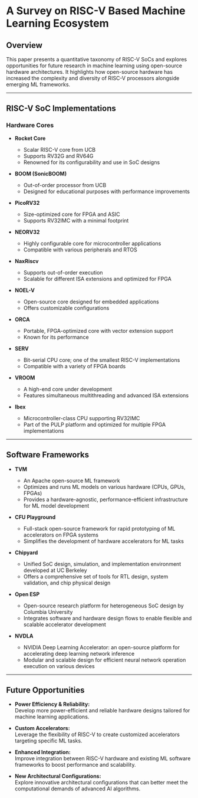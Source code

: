 # A Survey on RISC-V Based Machine Learning Ecosystem

## Overview

This paper presents a quantitative taxonomy of RISC-V SoCs and explores opportunities for future research in machine learning using open-source hardware architectures. It highlights how open-source hardware has increased the complexity and diversity of RISC-V processors alongside emerging ML frameworks.

---

## RISC-V SoC Implementations

### Hardware Cores

- **Rocket Core**
  - Scalar RISC-V core from UCB
  - Supports RV32G and RV64G
  - Renowned for its configurability and use in SoC designs

- **BOOM (SonicBOOM)**
  - Out-of-order processor from UCB
  - Designed for educational purposes with performance improvements

- **PicoRV32**
  - Size-optimized core for FPGA and ASIC
  - Supports RV32IMC with a minimal footprint

- **NEORV32**
  - Highly configurable core for microcontroller applications
  - Compatible with various peripherals and RTOS

- **NaxRiscv**
  - Supports out-of-order execution
  - Scalable for different ISA extensions and optimized for FPGA

- **NOEL-V**
  - Open-source core designed for embedded applications
  - Offers customizable configurations

- **ORCA**
  - Portable, FPGA-optimized core with vector extension support
  - Known for its performance

- **SERV**
  - Bit-serial CPU core; one of the smallest RISC-V implementations
  - Compatible with a variety of FPGA boards

- **VROOM**
  - A high-end core under development
  - Features simultaneous multithreading and advanced ISA extensions

- **Ibex**
  - Microcontroller-class CPU supporting RV32IMC
  - Part of the PULP platform and optimized for multiple FPGA implementations

---

## Software Frameworks

- **TVM**
  - An Apache open-source ML framework
  - Optimizes and runs ML models on various hardware (CPUs, GPUs, FPGAs)
  - Provides a hardware-agnostic, performance-efficient infrastructure for ML model development

- **CFU Playground**
  - Full-stack open-source framework for rapid prototyping of ML accelerators on FPGA systems
  - Simplifies the development of hardware accelerators for ML tasks

- **Chipyard**
  - Unified SoC design, simulation, and implementation environment developed at UC Berkeley
  - Offers a comprehensive set of tools for RTL design, system validation, and chip physical design

- **Open ESP**
  - Open-source research platform for heterogeneous SoC design by Columbia University
  - Integrates software and hardware design flows to enable flexible and scalable accelerator development

- **NVDLA**
  - NVIDIA Deep Learning Accelerator: an open-source platform for accelerating deep learning network inference
  - Modular and scalable design for efficient neural network operation execution on various devices

---

## Future Opportunities

- **Power Efficiency & Reliability:**  
  Develop more power-efficient and reliable hardware designs tailored for machine learning applications.

- **Custom Accelerators:**  
  Leverage the flexibility of RISC-V to create customized accelerators targeting specific ML tasks.

- **Enhanced Integration:**  
  Improve integration between RISC-V hardware and existing ML software frameworks to boost performance and scalability.

- **New Architectural Configurations:**  
  Explore innovative architectural configurations that can better meet the computational demands of advanced AI algorithms.
